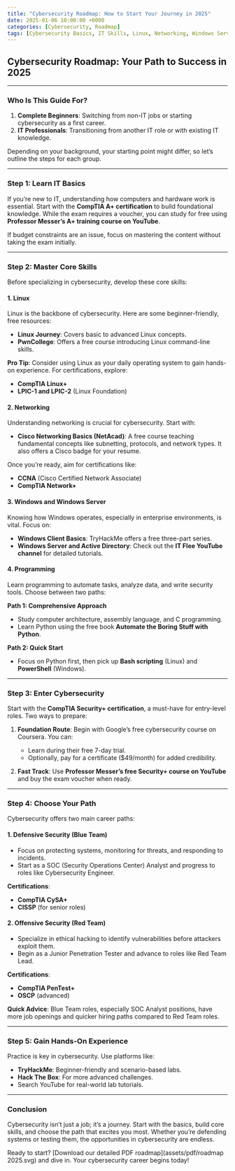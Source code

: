 ```yaml
---
title: "Cybersecurity Roadmap: How to Start Your Journey in 2025"
date: 2025-01-06 10:00:00 +0000
categories: [Cybersecurity, Roadmap]
tags: [Cybersecurity Basics, IT Skills, Linux, Networking, Windows Server, Python, Security Certifications, Career Paths, SOC Analyst, Penetration Testing, CompTIA, CCNA, Hands-on Learning]
---
```


## Cybersecurity Roadmap: Your Path to Success in 2025

---


### **Who Is This Guide For?**

1. **Complete Beginners**: Switching from non-IT jobs or starting cybersecurity as a first career.
2. **IT Professionals**: Transitioning from another IT role or with existing IT knowledge.

Depending on your background, your starting point might differ, so let’s outline the steps for each group.

---

### **Step 1: Learn IT Basics**

If you’re new to IT, understanding how computers and hardware work is essential. Start with the **CompTIA A+ certification** to build foundational knowledge. While the exam requires a voucher, you can study for free using **Professor Messer’s A+ training course on YouTube**.

If budget constraints are an issue, focus on mastering the content without taking the exam initially.

---

### **Step 2: Master Core Skills**

Before specializing in cybersecurity, develop these core skills:

#### **1. Linux**

Linux is the backbone of cybersecurity. Here are some beginner-friendly, free resources:

- **Linux Journey**: Covers basic to advanced Linux concepts.
- **PwnCollege**: Offers a free course introducing Linux command-line skills.

**Pro Tip**: Consider using Linux as your daily operating system to gain hands-on experience. For certifications, explore:

- **CompTIA Linux+**
- **LPIC-1 and LPIC-2** (Linux Foundation)

#### **2. Networking**

Understanding networking is crucial for cybersecurity. Start with:

- **Cisco Networking Basics (NetAcad)**: A free course teaching fundamental concepts like subnetting, protocols, and network types. It also offers a Cisco badge for your resume.

Once you’re ready, aim for certifications like:

- **CCNA** (Cisco Certified Network Associate)
- **CompTIA Network+**

#### **3. Windows and Windows Server**

Knowing how Windows operates, especially in enterprise environments, is vital. Focus on:

- **Windows Client Basics**: TryHackMe offers a free three-part series.
- **Windows Server and Active Directory**: Check out the **IT Flee YouTube channel** for detailed tutorials.

#### **4. Programming**

Learn programming to automate tasks, analyze data, and write security tools. Choose between two paths:

**Path 1: Comprehensive Approach**

- Study computer architecture, assembly language, and C programming.
- Learn Python using the free book **Automate the Boring Stuff with Python**.

**Path 2: Quick Start**

- Focus on Python first, then pick up **Bash scripting** (Linux) and **PowerShell** (Windows).

---

### **Step 3: Enter Cybersecurity**

Start with the **CompTIA Security+ certification**, a must-have for entry-level roles. Two ways to prepare:

1. **Foundation Route**: Begin with Google’s free cybersecurity course on Coursera. You can:

   - Learn during their free 7-day trial.
   - Optionally, pay for a certificate (\$49/month) for added credibility.

2. **Fast Track**: Use **Professor Messer’s free Security+ course on YouTube** and buy the exam voucher when ready.

---

### **Step 4: Choose Your Path**

Cybersecurity offers two main career paths:

#### **1. Defensive Security (Blue Team)**

- Focus on protecting systems, monitoring for threats, and responding to incidents.
- Start as a SOC (Security Operations Center) Analyst and progress to roles like Cybersecurity Engineer.

**Certifications**:

- **CompTIA CySA+**
- **CISSP** (for senior roles)

#### **2. Offensive Security (Red Team)**

- Specialize in ethical hacking to identify vulnerabilities before attackers exploit them.
- Begin as a Junior Penetration Tester and advance to roles like Red Team Lead.

**Certifications**:

- **CompTIA PenTest+**
- **OSCP** (advanced)

**Quick Advice**: Blue Team roles, especially SOC Analyst positions, have more job openings and quicker hiring paths compared to Red Team roles.

---

### **Step 5: Gain Hands-On Experience**

Practice is key in cybersecurity. Use platforms like:

- **TryHackMe**: Beginner-friendly and scenario-based labs.
- **Hack The Box**: For more advanced challenges.
- Search YouTube for real-world lab tutorials.

---

### **Conclusion**

Cybersecurity isn’t just a job; it’s a journey. Start with the basics, build core skills, and choose the path that excites you most. Whether you’re defending systems or testing them, the opportunities in cybersecurity are endless.

Ready to start? [Download our detailed PDF roadmap](assets/pdf/roadmap 2025.svg) and dive in. Your cybersecurity career begins today!
